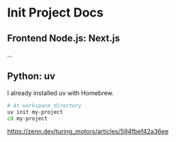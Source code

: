 # Init Project Docs

## Frontend Node.js: Next.js

...

## Python: uv
I already installed uv with Homebrew.

```bash
# At workspace directory
uv init my-project
cd my-project
```

https://zenn.dev/turing_motors/articles/594fbef42a36ee
